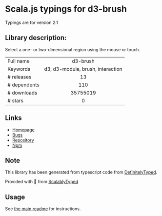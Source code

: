 
# Scala.js typings for d3-brush

Typings are for version 2.1

## Library description:
Select a one- or two-dimensional region using the mouse or touch.

|                    |                 |
| ------------------ | :-------------: |
| Full name          | d3-brush |
| Keywords           | d3, d3-module, brush, interaction |
| # releases         | 13 |
| # dependents       | 110 |
| # downloads        | 35755019 |
| # stars            | 0 |

## Links
- [Homepage](https://d3js.org/d3-brush/)
- [Bugs](https://github.com/d3/d3-brush/issues)
- [Repository](https://github.com/d3/d3-brush)
- [Npm](https://www.npmjs.com/package/d3-brush)
    


## Note
This library has been generated from typescript code from [DefinitelyTyped](https://definitelytyped.org).

Provided with :purple_heart: from [ScalablyTyped](https://github.com/oyvindberg/ScalablyTyped)

## Usage
See [the main readme](../../readme.md) for instructions.


